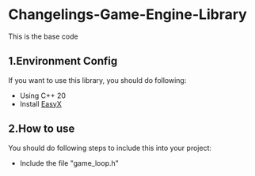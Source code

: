 # Changelings-Game-Engine-Library
This is the base code
## 1.Environment Config
If you want to use this library, you should do following:
- Using C++ 20
- Install [EasyX](https://easyx.cn/)
## 2.How to use
You should do following steps to include this into your project:
- Include the file "game_loop.h"
